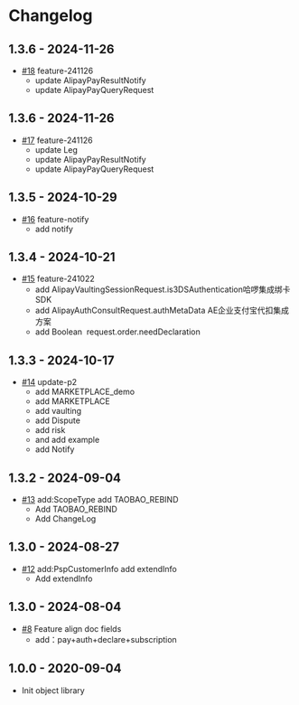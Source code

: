 # Changelog

## 1.3.6 - 2024-11-26
* [#18](https://github.com/alipay/global-open-sdk-python/pull/18)  feature-241126
  - update AlipayPayResultNotify
  - update AlipayPayQueryRequest

## 1.3.6 - 2024-11-26
* [#17](https://github.com/alipay/global-open-sdk-python/pull/17)  feature-241126
  - update Leg
  - update AlipayPayResultNotify
  - update AlipayPayQueryRequest

## 1.3.5 - 2024-10-29
* [#16](https://github.com/alipay/global-open-sdk-python/pull/16)  feature-notify
  - add notify

## 1.3.4 - 2024-10-21
* [#15](https://github.com/alipay/global-open-sdk-python/pull/15)  feature-241022
  - add AlipayVaultingSessionRequest.is3DSAuthentication哈啰集成绑卡SDK
  - add AlipayAuthConsultRequest.authMetaData AE企业支付宝代扣集成方案
  - add Boolean  request.order.needDeclaration
  

## 1.3.3 - 2024-10-17
* [#14](https://github.com/alipay/global-open-sdk-python/pull/14)  update-p2
   * add MARKETPLACE_demo
   * add MARKETPLACE
   * add vaulting
   * add Dispute
   * add risk
   * and add example
   * add Notify

## 1.3.2 - 2024-09-04
* [#13](https://github.com/alipay/global-open-sdk-python/pull/13)  add:ScopeType add TAOBAO_REBIND
   * Add TAOBAO_REBIND
   * Add ChangeLog

## 1.3.0 - 2024-08-27
* [#12](https://github.com/alipay/global-open-sdk-python/pull/12)  add:PspCustomerInfo add extendInfo
   * Add extendInfo

## 1.3.0 - 2024-08-04
* [#8](https://github.com/alipay/global-open-sdk-python/pull/8) Feature align doc fields
   * add：pay+auth+declare+subscription

## 1.0.0 - 2020-09-04
*  Init object library

